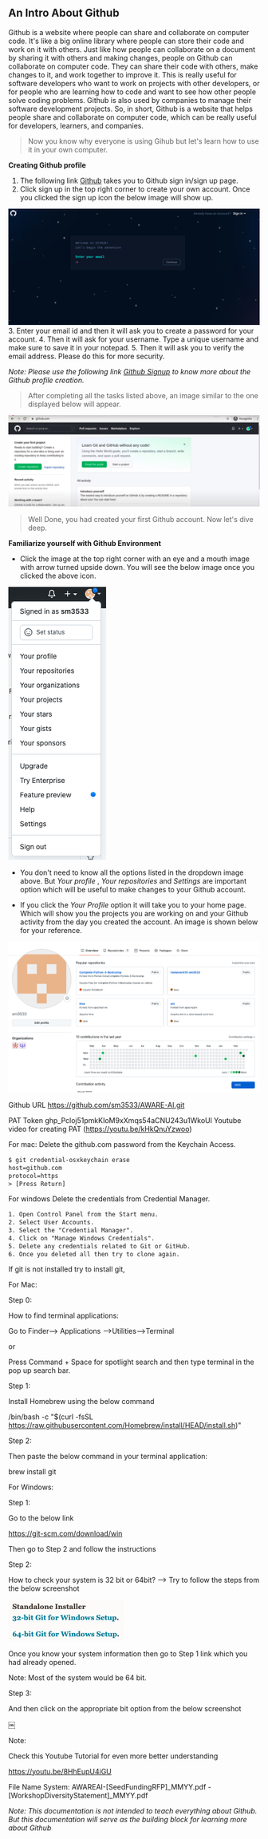 ## An Intro About Github

Github is a website where people can share and collaborate on computer code. It's like a big online library where people can store their code and work on it with others.
Just like how people can collaborate on a document by sharing it with others and making changes, people on Github can collaborate on computer code. They can share their code with others, make changes to it, and work together to improve it. This is really useful for software developers who want to work on projects with other developers, or for people who are learning how to code and want to see how other people solve coding problems. Github is also used by companies to manage their software development projects.
So, in short, Github is a website that helps people share and collaborate on computer code, which can be really useful for developers, learners, and companies.

> Now you know why everyone is using Gihub but let's learn how to use it in your own computer.

**Creating Github profile**
1. The following link [Github](https://github.com/) takes you to Github sign in/sign up page.
2. Click sign up in the top right corner to create your own account. Once you clicked the sign up icon the below image will show up.
<img alt="Image description" src="/Images/Github_signup.png" title= "Github Signup" />
3. Enter your email id and then it will ask you to create a password for your account.
4. Then it will ask for your username. Type a unique username and make sure to save it in your notepad.
5. Then it will ask you to verify the email address. Please do this for more security.

_Note: Please use the following link [Github Signup](https://docs.github.com/en/get-started/signing-up-for-github/signing-up-for-a-new-github-account) to know more about the Github profile creation._

> After completing all the tasks listed above, an image similar to the one displayed below will appear.

<img alt="Image description" src="/Images/Github_home.png" title= "Github Home" />

> Well Done, you had created your first Github account. Now let's dive deep.

**Familiarize yourself with Github Environment**

* Click the image at the top right corner with an eye and a mouth image with arrow turned upside down. You will see the below image once you clicked the above icon.

<img alt="Image description" src="/Images/Profile_icon.png" title= "Profile Icon" />

* You don't need to know all the options listed in the dropdown image above. But _Your profile_ , _Your repositories_ and _Settings_ are important option which will be useful to make changes to your Github account.

* If you click the _Your Profile_ option it will take you to your home page. Which will show you the projects you are working on and your Github activity from the day you created the account. An image is shown below for your reference.

<img alt="Image description" src="/Images/Your_profile.png" title= "Your Profile" />



Github URL	https://github.com/sm3533/AWARE-AI.git

PAT Token	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
Youtube video for creating PAT (https://youtu.be/kHkQnuYzwoo)

For mac:
Delete the github.com password from the Keychain Access.

    $ git credential-osxkeychain erase
	host=github.com
	protocol=https
	> [Press Return]

For windows
Delete the credentials from Credential Manager.

    1. Open Control Panel from the Start menu.
    2. Select User Accounts.
    3. Select the "Credential Manager".
    4. Click on "Manage Windows Credentials".
    5. Delete any credentials related to Git or GitHub.
    6. Once you deleted all then try to clone again.


If git is not installed try to install git,

For Mac:

Step 0:

How to find terminal applications:

Go to Finder—> Applications —>Utilities—>Terminal

or

Press Command + Space for spotlight search and then type terminal in the pop up search bar.


Step 1:

Install Homebrew using the below command

/bin/bash -c "$(curl -fsSL https://raw.githubusercontent.com/Homebrew/install/HEAD/install.sh)"

Step 2:

Then paste the below command in your terminal application:

brew install git

For Windows:

Step 1:

Go to the below link

https://git-scm.com/download/win

Then go to Step 2 and follow the instructions

Step 2:

How to check your system is 32 bit or 64bit? —> Try to follow the steps from the below screenshot

<img src="/Images/Git_Install.png">

Once you know your system information then go to Step 1 link which you had already opened.

Note:
Most of the system would be 64 bit.


Step 3:

And then click on the appropriate bit option from the below screenshot

￼

Note:

Check this Youtube Tutorial for even more better understanding

https://youtu.be/8HhEupU4iGU 

File Name System:
AWAREAI-[SeedFundingRFP]_MMYY.pdf
		-[WorkshopDiversityStatement]_MMYY.pdf

_Note: This documentation is not intended to teach everything about Github. But this documentation will serve as the building block for learning more about Github_

